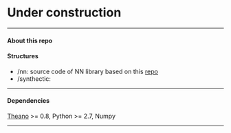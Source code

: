 # Under construction
-------
#### About this repo

#### Structures
  - /nn: source code of NN library based on this [repo](https://github.com/taolei87/rcnn/tree/master/code/nn)
  - /synthectic: 

-------
#### Dependencies
  [Theano](http://deeplearning.net/software/theano/) >= 0.8, Python >= 2.7, Numpy

-------
